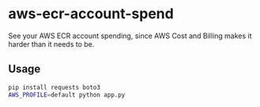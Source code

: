 # aws-ecr-account-spend
See your AWS ECR account spending, since AWS Cost and Billing makes it harder than it needs to be.

## Usage
```bash
pip install requests boto3
AWS_PROFILE=default python app.py
```